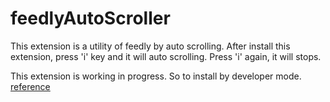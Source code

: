 # feedlyAutoScroller

This extension is a utility of feedly by auto scrolling.
After install this extension, press 'i' key and it will auto scrolling. Press 'i' again, it will stops.

This extension is working in progress. So to install by developer mode. [reference](https://developer.chrome.com/extensions/getstarted#unpacked)
